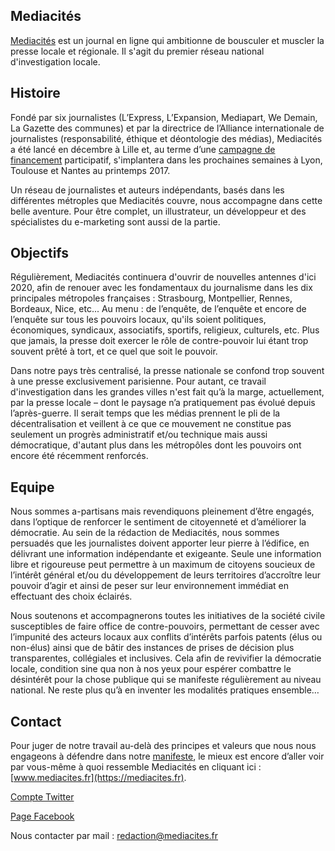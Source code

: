 
## Mediacités 

[Mediacités](https://www.mediacites.fr/) est un journal en ligne qui ambitionne de bousculer et muscler la presse locale et régionale. Il s'agit du premier réseau national d'investigation locale.   

## Histoire

Fondé par six journalistes (L’Express, L’Expansion, Mediapart, We Demain, La Gazette des communes) et par la directrice de l’Alliance internationale de journalistes (responsabilité, éthique et déontologie des médias), Mediacités a été lancé en décembre à Lille et, au terme d’une [campagne de financement](https://fr.ulule.com/mediacites/)  participatif, s'implantera dans les prochaines semaines à Lyon, Toulouse et Nantes au printemps 2017. 

Un réseau de journalistes et auteurs indépendants, basés dans les différentes métroples que Mediacités couvre, nous accompagne dans cette belle aventure. Pour être complet, un illustrateur, un développeur et des spécialistes du e-marketing sont aussi de la partie. 

## Objectifs

Régulièrement, Mediacités continuera d'ouvrir de nouvelles antennes d'ici 2020, afin de renouer avec les fondamentaux du journalisme dans les dix principales métropoles françaises : Strasbourg, Montpellier, Rennes, Bordeaux, Nice, etc... 
Au menu : de l’enquête, de l’enquête et encore de l’enquête sur tous les pouvoirs locaux, qu'ils soient politiques, économiques, syndicaux, associatifs, sportifs, religieux, culturels, etc. Plus que jamais, la presse doit exercer le rôle de contre-pouvoir lui étant trop souvent prêté à tort, et ce quel que soit le pouvoir. 

Dans notre pays très centralisé, la presse nationale se confond trop souvent à une presse exclusivement parisienne. Pour autant, ce travail d'investigation dans les grandes villes n'est fait qu’à la marge, actuellement, par la presse locale – dont le paysage n’a pratiquement pas évolué depuis l’après-guerre. Il serait temps que les médias prennent le pli de la décentralisation et veillent à ce que ce mouvement ne constitue pas seulement un progrès administratif et/ou technique mais aussi démocratique, d'autant plus dans les métropôles dont les pouvoirs ont encore été récemment renforcés.  

## Equipe

Nous sommes a-partisans mais revendiquons pleinement d’être engagés, dans l’optique de renforcer le sentiment de citoyenneté et d’améliorer la démocratie. Au sein de la rédaction de Mediacités, nous sommes persuadés que les journalistes doivent apporter leur pierre à l’édifice, en délivrant une information indépendante et exigeante. Seule une information libre et rigoureuse peut permettre à un maximum de citoyens soucieux de l’intérêt général et/ou du développement de leurs territoires d’accroître leur pouvoir d’agir et ainsi de peser sur leur environnement immédiat en effectuant des choix éclairés.

Nous soutenons et accompagnerons toutes les initiatives de la société civile susceptibles de faire office de contre-pouvoirs, permettant de cesser avec l’impunité des acteurs locaux aux conflits d’intérêts parfois patents (élus ou non-élus) ainsi que de bâtir des instances de prises de décision plus transparentes, collégiales et inclusives. Cela afin de revivifier la démocratie locale, condition sine qua non à nos yeux pour espérer combattre le désintérêt pour la chose publique qui se manifeste régulièrement au niveau national. Ne reste plus qu’à en inventer les modalités pratiques ensemble…

## Contact 

Pour juger de notre travail au-delà des principes et valeurs que nous nous engageons à défendre dans notre [manifeste](https://www.mediacites.fr/forum/2016/11/30/notre-manifeste/), le mieux est encore d’aller voir par vous-même à quoi ressemble Mediacités en cliquant ici : [www.mediacites.fr](https://mediacites.fr). 

[Compte Twitter](https://twitter.com/mediacites)

[Page Facebook](https://www.facebook.com/mediacites/) 

Nous contacter par mail : [redaction@mediacites.fr](mailto:redaction@mediacites.fr) 
